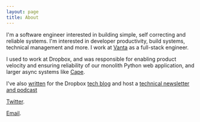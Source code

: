 ```yaml
---
layout: page
title: About
---
```


I'm a software engineer interested in building simple, self correcting and reliable systems. I'm interested in developer productivity, build systems, technical management and more. I work at [Vanta](http://vanta.com/) as a full-stack engineer.

I used to work at Dropbox, and was responsible for enabling product velocity and ensuring reliability of our monolith Python web application, and larger async systems like [Cape](https://dropbox.tech/infrastructure/cape-technical-deep-dive).

I've also [written](https://dropbox.tech/application/speeding-up-a-git-monorepo-at-dropbox-with--200-lines-of-code) for the Dropbox [tech blog](https://dropbox.tech/tech/2019/05/athena-our-automated-build-health-management-system) and host a [technical newsletter and podcast](https://www.softwareatscale.dev/)

[Twitter](https://twitter.com/utsav_sha). 

[Email](mailto:utsavkunalshah+website@gmail.com).
